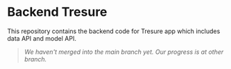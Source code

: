 # Backend Tresure

This repository contains the backend code for Tresure app which includes data API and model API.

> *We haven't merged into the main branch yet. Our progress is at other branch.*
